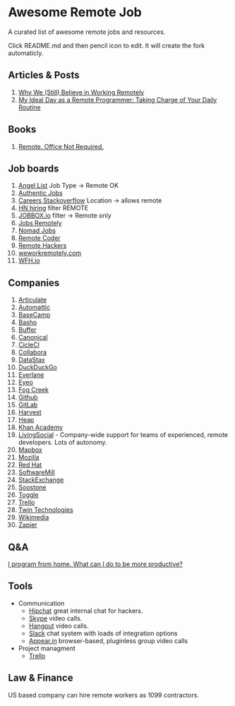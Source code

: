 Awesome Remote Job
==================

A curated list of awesome remote jobs and resources.

Click README.md and then pencil icon to edit. It will create the fork automaticly.

## Articles & Posts
  1. [Why We (Still) Believe in Working Remotely](http://blog.stackoverflow.com/2013/02/why-we-still-believe-in-working-remotely/)
  1. [My Ideal Day as a Remote Programmer: Taking Charge of Your Daily Routine](https://overflow.bufferapp.com/2014/06/12/my-ideal-day-as-a-programmer-taking-charge-of-your-daily-routine/)

## Books
  1. [Remote. Office Not Required.](http://37signals.com/remote/)

## Job boards
  1. [Angel List](https://angel.co/jobs) Job Type -> Remote OK
  1. [Authentic Jobs](http://www.authenticjobs.com/)
  1. [Careers Stackoverflow](http://careers.stackoverflow.com/) Location -> allows remote
  1. [HN hiring](http://hnhiring.me/) filter REMOTE
  1. [JOBBOX.io](http://www.jobbox.io/offers) filter -> Remote only
  1. [Jobs Remotely](https://jobsremotely.com)
  1. [Nomad Jobs](http://nomadjobs.io/)
  1. [Remote Coder](http://remotecoder.io)
  1. [Remote Hackers](http://remotehackers.com/)
  1. [weworkremotely.com](https://weworkremotely.com/)
  1. [WFH.io](https://www.wfh.io/)

## Companies
  1. [Articulate](https://www.articulate.com/company/careers.php)
  1. [Automattic](http://automattic.com/work-with-us/)
  1. [BaseCamp](https://basecamp.com/team)
  1. [Basho](http://bashojobs.theresumator.com)
  1. [Buffer](http://jobs.bufferapp.com/)
  1. [Canonical](http://www.canonical.com/careers/all-vacancies)
  1. [CicleCI](https://circleci.com/jobs#engineer)
  1. [Collabora](https://www.collabora.com/about-us/careers.html)
  1. [DataStax](http://www.datastax.com/company/careers)
  1. [DuckDuckGo](https://duck.co/help/company/hiring)
  1. [Everlane](https://www.everlane.com/jobs)
  1. [Eyeo](https://eyeo.com/jobs)
  1. [Fog Creek](http://www.fogcreek.com/careers/)
  1. [Github](https://github.com/about/jobs)
  1. [GitLab](https://about.gitlab.com/jobs/)
  1. [Harvest](https://www.getharvest.com/careers)
  1. [Heap](https://heapanalytics.com/jobs)
  1. [Khan Academy](https://www.khanacademy.org/careers)
  1. [LivingSocial](http://corporate.livingsocial.com/careers/overview/) - Company-wide support for teams of experienced, remote developers. Lots of autonomy.
  1. [Mapbox](https://www.mapbox.com/jobs/)
  1. [Mozilla](https://careers.mozilla.org/en-US/listings/)
  1. [Red Hat](http://jobs.redhat.com/)
  1. [SoftwareMill](https://softwaremill.com/join-us/)
  1. [StackExchange](http://stackexchange.com/work-here)
  1. [Soostone](http://www.soostone.com/careers) 
  1. [Toggle](http://jobs.toggl.com/)
  1. [Trello](https://trello.com/jobs)
  1. [Twin Technologies](https://www.twintechs.com/about-us/contact-us/careers/)
  1. [Wikimedia](http://wikimediafoundation.org/wiki/Work_with_us)
  1. [Zapier](https://zapier.com/jobs/)

## Q&A
[I program from home. What can I do to be more productive?](http://programmers.stackexchange.com/questions/257/i-program-from-home-what-can-i-do-to-be-more-productive)

## Tools
- Communication
  - [Hipchat](https://www.hipchat.com/) great internal chat for hackers.
  - [Skype](http://www.skype.com) video calls.
  - [Hangout](http://www.google.com/+/learnmore/hangouts/) video calls.
  - [Slack](https://slack.com/) chat system with loads of integration options
  - [Appear.in](http://appear.in) browser-based, pluginless group video calls
- Project managment 
  - [Trello](https://trello.com/) 

## Law & Finance
US based company can hire remote workers as 1099 contractors.
